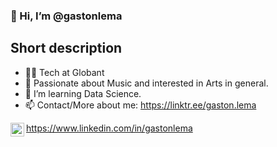 ### 👋 Hi, I’m @gastonlema

## Short description
- 👨‍💻 Tech at Globant
- 🎵 Passionate about Music and interested in Arts in general.
- 🌱 I’m learning Data Science.
- 📫 Contact/More about me: https://linktr.ee/gaston.lema

<img align="left" alt="codeSTACKr | LinkedIn" width="22px" src="https://cdn.jsdelivr.net/npm/simple-icons@v3/icons/linkedin.svg" /> https://www.linkedin.com/in/gastonlema
